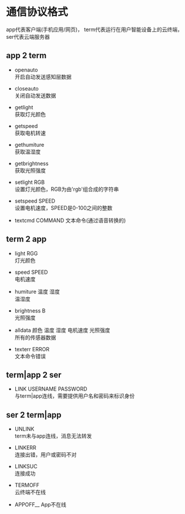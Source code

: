 # 通信协议格式
app代表客户端(手机应用/网页)，
term代表运行在用户智能设备上的云终端，
ser代表云端服务器

## app 2 term
- openauto  
  开启自动发送感知层数据
  
- closeauto  
  关闭自动发送数据
  
- getlight  
  获取灯光颜色
  
- getspeed  
  获取电机转速
  
- gethumiture  
  获取温湿度
  
- getbrightness  
  获取光照强度
  
- setlight RGB  
  设置灯光颜色，RGB为由'rgb'组合成的字符串
  
- setspeed SPEED  
  设置电机速度，SPEED是0-100之间的整数

- textcmd COMMAND
  文本命令(通过语音转换的)

## term 2 app
- light RGG  
  灯光颜色
  
- speed SPEED  
  电机速度
  
- humiture 温度 湿度  
  温湿度
  
- brightness B  
  光照强度

- alldata 颜色 温度 湿度 电机速度 光照强度  
  所有的传感器数据

- texterr ERROR  
  文本命令错误

## term|app 2 ser
- LINK USERNAME PASSWORD  
  与term|app连线，需要提供用户名和密码来标识身份

## ser 2 term|app
- UNLINK  
  term未与app连线，消息无法转发
  
- LINKERR  
  连接出错，用户或密码不对

- LINKSUC  
  连接成功

- TERMOFF  
  云终端不在线

- APPOFF__
  App不在线
